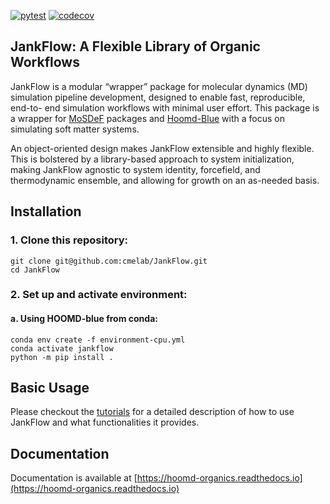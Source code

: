 [![pytest](https://github.com/cmelab/JankFlow/actions/workflows/pytest.yml/badge.svg)](https://github.com/cmelab/JankFlow/actions/workflows/pytest.yml)
[![codecov](https://codecov.io/gh/cmelab/JankFlow/branch/main/graph/badge.svg?token=86LY9WHSH6)](https://codecov.io/gh/cmelab/JankFlow)
## JankFlow: A Flexible Library of Organic Workflows
JankFlow is a modular “wrapper” package for molecular dynamics (MD)
simulation pipeline development, designed to enable fast, reproducible,
end-to- end simulation workflows with minimal user effort. This package is a
wrapper for [MoSDeF](https://github.com/mosdef-hub) packages and
[Hoomd-Blue](https://github.com/glotzerlab/hoomd-blue) with a focus on
simulating soft matter systems.

An object-oriented design makes JankFlow extensible and highly flexible.
This is bolstered by a library-based approach to system initialization, making
JankFlow agnostic to system identity, forcefield, and thermodynamic
ensemble, and allowing for growth on an as-needed basis.



## Installation

### 1. Clone this repository: ###

```
git clone git@github.com:cmelab/JankFlow.git
cd JankFlow
```

### 2. Set up and activate environment: ###
#### a. Using HOOMD-blue from conda:
```
conda env create -f environment-cpu.yml
conda activate jankflow
python -m pip install .
```

## Basic Usage
Please checkout the [tutorials](tutorials) for a detailed description of
how to use JankFlow and what functionalities it provides.

## Documentation
Documentation is available at [https://hoomd-organics.readthedocs.io](https://hoomd-organics.readthedocs.io)

[//]: # (#### Using the built in molecules, systems and forcefields:)

[//]: # (README, documentation and tutorials are a work in progress.)
